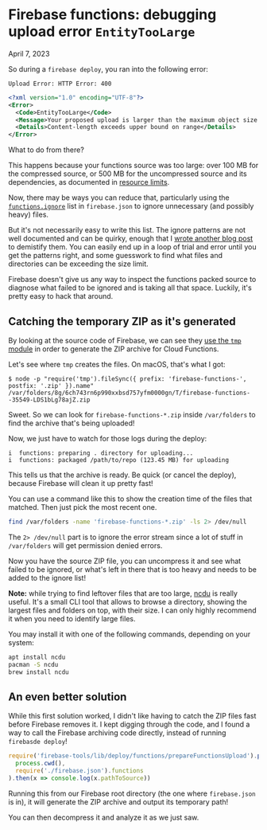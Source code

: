# Firebase functions: debugging upload error `EntityTooLarge`
April 7, 2023

So during a `firebase deploy`, you ran into the following error:

```
Upload Error: HTTP Error: 400
```

```xml
<?xml version="1.0" encoding="UTF-8"?>
<Error>
  <Code>EntityTooLarge</Code>
  <Message>Your proposed upload is larger than the maximum object size specified in your Policy Document.</Message>
  <Details>Content-length exceeds upper bound on range</Details>
</Error>
```

What to do from there?

This happens because your functions source was too large: over 100 MB
for the compressed source, or 500 MB for the uncompressed source and its
dependencies, as documented in [resource limits](https://cloud.google.com/functions/quotas#resource_limits).

Now, there may be ways you can reduce that, particularly using the
[`functions.ignore`](https://firebase.google.com/docs/cli/#functions-ignored-files)
list in `firebase.json` to ignore unnecessary (and possibly heavy)
files.

But it's not necessarily easy to write this list. The ignore patterns
are not well documented and can be quirky, enough that I [wrote another
blog post](firebase-functions-ignore.md) to demistify them. You can
easily end up in a loop of trial and error until you get the patterns
right, and some guesswork to find what files and directories can be
exceeding the size limit.

Firebase doesn't give us any way to inspect the functions packed source
to diagnose what failed to be ignored and is taking all that space.
Luckily, it's pretty easy to hack that around.

## Catching the temporary ZIP as it's generated

By looking at the source code of Firebase, we can see they
[use the `tmp` module](https://github.com/firebase/firebase-tools/blob/b0798fb1fe96499e1404d6fea6c181735e3a8f11/src/deploy/functions/prepareFunctionsUpload.ts#L63)
in order to generate the ZIP archive for Cloud Functions.

Let's see where `tmp` creates the files. On macOS, that's what I got:

```console
$ node -p "require('tmp').fileSync({ prefix: 'firebase-functions-', postfix: '.zip' }).name"
/var/folders/8g/6ch743rn6p990xxbsd757yfm0000gn/T/firebase-functions--35549-LDS1bLg78ajZ.zip
```

Sweet. So we can look for `firebase-functions-*.zip` inside
`/var/folders` to find the archive that's being uploaded!

Now, we just have to watch for those logs during the deploy:

```
i  functions: preparing . directory for uploading...
i  functions: packaged /path/to/repo (123.45 MB) for uploading
```

This tells us that the archive is ready. Be quick (or cancel the
deploy), because Firebase will clean it up pretty fast!

You can use a command like this to show the creation time of the files
that matched. Then just pick the most recent one.

```sh
find /var/folders -name 'firebase-functions-*.zip' -ls 2> /dev/null
```

The `2> /dev/null` part is to ignore the error stream since a lot of
stuff in `/var/folders` will get permission denied errors.

Now you have the source ZIP file, you can uncompress it and see what
failed to be ignored, or what's left in there that is too heavy and
needs to be added to the ignore list!

<div class="note">

**Note:** while trying to find leftover files that are too large,
[ncdu](https://dev.yorhel.nl/ncdu) is really useful. It's a small CLI
tool that allows to browse a directory, showing the largest files and
folders on top, with their size. I can only highly recommend it when you
need to identify large files.

You may install it with one of the following commands, depending on your
system:

```sh
apt install ncdu
pacman -S ncdu
brew install ncdu
```

</div>

## An even better solution

While this first solution worked, I didn't like having to catch the ZIP
files fast before Firebase removes it. I kept digging through the code,
and I found a way to call the Firebase archiving code directly,
instead of running `firebasde deploy`!

```js
require('firebase-tools/lib/deploy/functions/prepareFunctionsUpload').prepareFunctionsUpload(
  process.cwd(),
  require('./firebase.json').functions
).then(x => console.log(x.pathToSource))
```

Running this from our Firebase root directory (the one where
`firebase.json` is in), it will generate the ZIP archive and output its
temporary path!

You can then decompress it and analyze it as we just saw.
